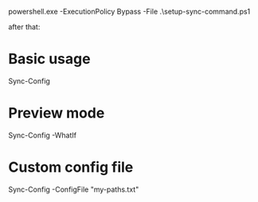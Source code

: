﻿powershell.exe -ExecutionPolicy Bypass -File .\setup-sync-command.ps1

after that: 

# Basic usage
Sync-Config

# Preview mode
Sync-Config -WhatIf

# Custom config file
Sync-Config -ConfigFile "my-paths.txt"